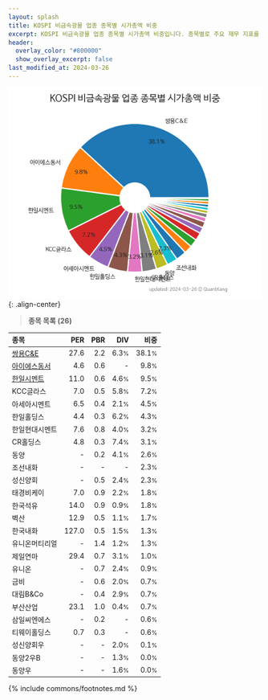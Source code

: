 ```yaml
---
layout: splash
title: KOSPI 비금속광물 업종 종목별 시가총액 비중
excerpt: KOSPI 비금속광물 업종 종목별 시가총액 비중입니다. 종목별로 주요 재무 지표를 함께 표시합니다.
header:
  overlay_color: "#800000"
  show_overlay_excerpt: false
last_modified_at: 2024-03-26
---
```



![KOSPI 비금속광물 업종 종목별 시가총액 비중](/stats/sector/images/kospi_업종_비금속광물_종목.png){: .align-center}


> **종목 목록 (26)**<a id="list"></a>

| **종목** | **PER** | **PBR** | **DIV** | **비중** |
| :------- | ------: | ------: | ------: | -------: |
| [쌍용C&E](/003410/) | 27.6 | 2.2 | 6.3<small>%</small> | 38.1<small>%</small> |
| [아이에스동서](/010780/) | 4.6 | 0.6 | - | 9.8<small>%</small> |
| [한일시멘트](/300720/) | 11.0 | 0.6 | 4.6<small>%</small> | 9.5<small>%</small> |
| KCC글라스 | 7.0 | 0.5 | 5.8<small>%</small> | 7.2<small>%</small> |
| 아세아시멘트 | 6.5 | 0.4 | 2.1<small>%</small> | 4.5<small>%</small> |
| 한일홀딩스 | 4.4 | 0.3 | 6.2<small>%</small> | 4.3<small>%</small> |
| 한일현대시멘트 | 7.6 | 0.8 | 4.0<small>%</small> | 3.2<small>%</small> |
| CR홀딩스 | 4.8 | 0.3 | 7.4<small>%</small> | 3.1<small>%</small> |
| 동양 | - | 0.2 | 4.1<small>%</small> | 2.6<small>%</small> |
| 조선내화 | - | - | - | 2.3<small>%</small> |
| 성신양회 | - | 0.5 | 2.4<small>%</small> | 2.3<small>%</small> |
| 태경비케이 | 7.0 | 0.9 | 2.2<small>%</small> | 1.8<small>%</small> |
| 한국석유 | 14.0 | 0.9 | 0.9<small>%</small> | 1.8<small>%</small> |
| 벽산 | 12.9 | 0.5 | 1.1<small>%</small> | 1.7<small>%</small> |
| 한국내화 | 127.0 | 0.5 | 1.5<small>%</small> | 1.3<small>%</small> |
| 유니온머티리얼 | - | 1.4 | 1.2<small>%</small> | 1.3<small>%</small> |
| 제일연마 | 29.4 | 0.7 | 3.1<small>%</small> | 1.0<small>%</small> |
| 유니온 | - | 0.7 | 2.4<small>%</small> | 0.9<small>%</small> |
| 금비 | - | 0.6 | 2.0<small>%</small> | 0.7<small>%</small> |
| 대림B&Co | - | 0.4 | 2.9<small>%</small> | 0.7<small>%</small> |
| 부산산업 | 23.1 | 1.0 | 0.4<small>%</small> | 0.7<small>%</small> |
| 삼일씨엔에스 | - | 0.2 | - | 0.6<small>%</small> |
| 티웨이홀딩스 | 0.7 | 0.3 | - | 0.6<small>%</small> |
| 성신양회우 | - | - | 2.0<small>%</small> | 0.1<small>%</small> |
| 동양2우B | - | - | 1.3<small>%</small> | 0.0<small>%</small> |
| 동양우 | - | - | 1.6<small>%</small> | 0.0<small>%</small> |

{% include commons/footnotes.md %}